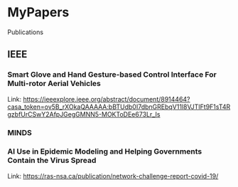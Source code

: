 # MyPapers
 Publications



## IEEE

### Smart Glove and Hand Gesture-based Control Interface For Multi-rotor Aerial Vehicles
Link: https://ieeexplore.ieee.org/abstract/document/8914464?casa_token=ov5B_rXOkaQAAAAA:bBTUdb0I7dbnGREbqV11l8VJTIFt9F1sT4RgzbfUrCSwY2AfpJGegGMNN5-MOKToDEe673Lr_Is



### MINDS

### AI Use in Epidemic Modeling and Helping Governments Contain the Virus Spread
Link: https://ras-nsa.ca/publication/network-challenge-report-covid-19/
